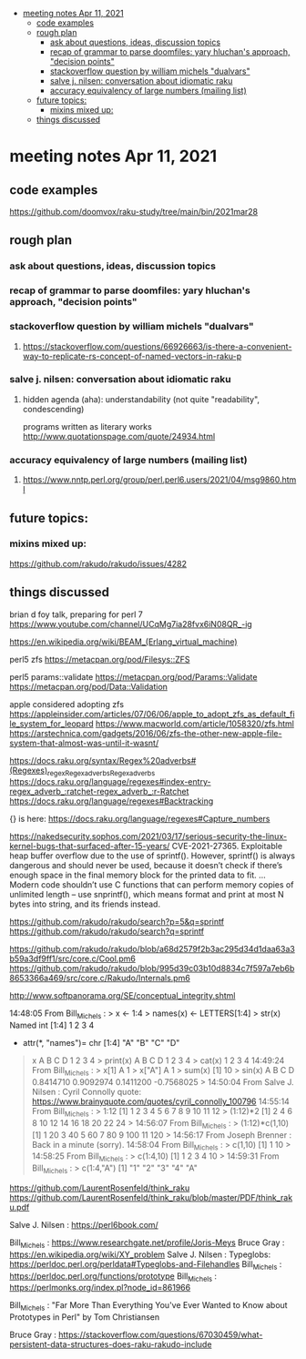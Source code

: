 - [meeting notes Apr 11, 2021](#orgb05aaf3)
  - [code examples](#org15fee94)
  - [rough plan](#orga7f362b)
    - [ask about questions, ideas, discussion topics](#orge4a7631)
    - [recap of grammar to parse doomfiles: yary hluchan's approach, "decision points"](#orgbade1d7)
    - [stackoverflow question by william michels "dualvars"](#org9d99957)
    - [salve j. nilsen: conversation about idiomatic raku](#org2fb1cb8)
    - [accuracy equivalency of large numbers (mailing list)](#orgebb2e6c)
  - [future topics:](#org00d0ae1)
    - [mixins mixed up:](#orgb98be83)
  - [things discussed](#org025dff8)


<a id="orgb05aaf3"></a>

# meeting notes Apr 11, 2021


<a id="org15fee94"></a>

## code examples

<https://github.com/doomvox/raku-study/tree/main/bin/2021mar28>


<a id="orga7f362b"></a>

## rough plan


<a id="orge4a7631"></a>

### ask about questions, ideas, discussion topics


<a id="orgbade1d7"></a>

### recap of grammar to parse doomfiles: yary hluchan's approach, "decision points"


<a id="org9d99957"></a>

### stackoverflow question by william michels "dualvars"

1.  <https://stackoverflow.com/questions/66926663/is-there-a-convenient-way-to-replicate-rs-concept-of-named-vectors-in-raku-p>


<a id="org2fb1cb8"></a>

### salve j. nilsen: conversation about idiomatic raku

1.  hidden agenda (aha): understandability (not quite "readability", condescending)

    programs written as literary works <http://www.quotationspage.com/quote/24934.html>


<a id="orgebb2e6c"></a>

### accuracy equivalency of large numbers (mailing list)

1.  <https://www.nntp.perl.org/group/perl.perl6.users/2021/04/msg9860.html>


<a id="org00d0ae1"></a>

## future topics:


<a id="orgb98be83"></a>

### mixins mixed up:

<https://github.com/rakudo/rakudo/issues/4282>


<a id="org025dff8"></a>

## things discussed

brian d foy talk, preparing for perl 7 <https://www.youtube.com/channel/UCqMg7ia28fvx6iN08QR_-ig>

<https://en.wikipedia.org/wiki/BEAM_(Erlang_virtual_machine)>

perl5 zfs <https://metacpan.org/pod/Filesys::ZFS>

perl5 params::validate <https://metacpan.org/pod/Params::Validate> <https://metacpan.org/pod/Data::Validation>

apple considered adopting zfs <https://appleinsider.com/articles/07/06/06/apple_to_adopt_zfs_as_default_file_system_for_leopard> <https://www.macworld.com/article/1058320/zfs.html> <https://arstechnica.com/gadgets/2016/06/zfs-the-other-new-apple-file-system-that-almost-was-until-it-wasnt/>

<https://docs.raku.org/syntax/Regex%20adverbs#(Regexes)><sub>regex</sub><sub>Regex</sub><sub>adverbs</sub><sub>Regex</sub><sub>adverbs</sub> <https://docs.raku.org/language/regexes#index-entry-regex_adverb_:ratchet-regex_adverb_:r-Ratchet> <https://docs.raku.org/language/regexes#Backtracking>

{} is here: <https://docs.raku.org/language/regexes#Capture_numbers>

<https://nakedsecurity.sophos.com/2021/03/17/serious-security-the-linux-kernel-bugs-that-surfaced-after-15-years/> CVE-2021-27365. Exploitable heap buffer overflow due to the use of sprintf(). However, sprintf() is always dangerous and should never be used, because it doesn’t check if there’s enough space in the final memory block for the printed data to fit. &#x2026; Modern code shouldn’t use C functions that can perform memory copies of unlimited length – use snprintf(), which means format and print at most N bytes into string, and its friends instead.

<https://github.com/rakudo/rakudo/search?p=5&q=sprintf> <https://github.com/rakudo/rakudo/search?q=sprintf>

<https://github.com/rakudo/rakudo/blob/a68d2579f2b3ac295d34d1daa63a3b59a3df9ff1/src/core.c/Cool.pm6> <https://github.com/rakudo/rakudo/blob/995d39c03b10d8834c7f597a7eb6b8653366a469/src/core.c/Rakudo/Internals.pm6>

<http://www.softpanorama.org/SE/conceptual_integrity.shtml>

14:48:05 From Bill<sub>Michels</sub> : > x <- 1:4 > names(x) <- LETTERS[1:4] > str(x) Named int [1:4] 1 2 3 4

-   attr(\*, "names")= chr [1:4] "A" "B" "C" "D"

> x A B C D 1 2 3 4 > print(x) A B C D 1 2 3 4 > cat(x) 1 2 3 4 14:49:24 From Bill<sub>Michels</sub> : > x[1] A 1 > x["A"] A 1 > sum(x) [1] 10 > sin(x) A B C D 0.8414710 0.9092974 0.1411200 -0.7568025 > 14:50:04 From Salve J. Nilsen : Cyril Connolly quote: <https://www.brainyquote.com/quotes/cyril_connolly_100796> 14:55:14 From Bill<sub>Michels</sub> : > 1:12 [1] 1 2 3 4 5 6 7 8 9 10 11 12 > (1:12)\*2 [1] 2 4 6 8 10 12 14 16 18 20 22 24 > 14:56:07 From Bill<sub>Michels</sub> : > (1:12)\*c(1,10) [1] 1 20 3 40 5 60 7 80 9 100 11 120 > 14:56:17 From Joseph Brenner : Back in a minute (sorry). 14:58:04 From Bill<sub>Michels</sub> : > c(1,10) [1] 1 10 > 14:58:25 From Bill<sub>Michels</sub> : > c(1:4,10) [1] 1 2 3 4 10 > 14:59:31 From Bill<sub>Michels</sub> : > c(1:4,"A") [1] "1" "2" "3" "4" "A"

<https://github.com/LaurentRosenfeld/think_raku> <https://github.com/LaurentRosenfeld/think_raku/blob/master/PDF/think_raku.pdf>

Salve J. Nilsen : <https://perl6book.com/>

Bill<sub>Michels</sub> : <https://www.researchgate.net/profile/Joris-Meys> Bruce Gray : <https://en.wikipedia.org/wiki/XY_problem> Salve J. Nilsen : Typeglobs: <https://perldoc.perl.org/perldata#Typeglobs-and-Filehandles> Bill<sub>Michels</sub> : <https://perldoc.perl.org/functions/prototype> Bill<sub>Michels</sub> : <https://perlmonks.org/index.pl?node_id=861966>

Bill<sub>Michels</sub> : "Far More Than Everything You've Ever Wanted to Know about Prototypes in Perl" by Tom Christiansen

Bruce Gray : <https://stackoverflow.com/questions/67030459/what-persistent-data-structures-does-raku-rakudo-include>
